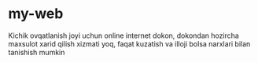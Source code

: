 # my-web
Kichik ovqatlanish joyi uchun online internet dokon, dokondan hozircha maxsulot xarid qilish xizmati yoq, faqat kuzatish va illoji bolsa narxlari bilan tanishish mumkin
